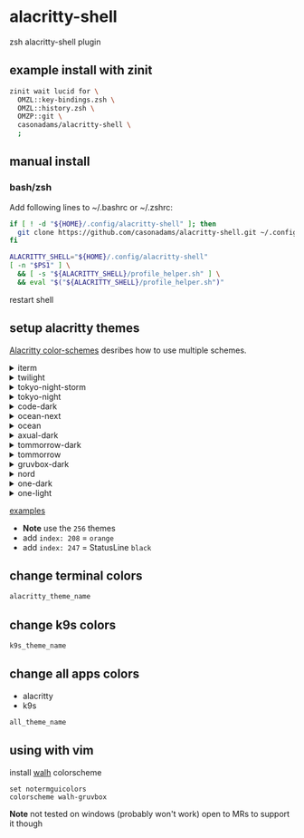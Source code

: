 # alacritty-shell

zsh alacritty-shell plugin

## example install with zinit

```zsh
zinit wait lucid for \
  OMZL::key-bindings.zsh \
  OMZL::history.zsh \
  OMZP::git \
  casonadams/alacritty-shell \
  ;
```

## manual install

### bash/zsh

Add following lines to ~/.bashrc or ~/.zshrc:

```sh
if [ ! -d "${HOME}/.config/alacritty-shell" ]; then
  git clone https://github.com/casonadams/alacritty-shell.git ~/.config/alacritty-shell
fi

ALACRITTY_SHELL="${HOME}/.config/alacritty-shell"
[ -n "$PS1" ] \
  && [ -s "${ALACRITTY_SHELL}/profile_helper.sh" ] \
  && eval "$("${ALACRITTY_SHELL}/profile_helper.sh")"
```

restart shell

## setup alacritty themes

[Alacritty color-schemes](https://github.com/alacritty/alacritty/wiki/Color-schemes)
desribes how to use multiple schemes.

<details>
<summary>iterm</summary>
<p>

```yml
schemes:
  iterm: &iterm
    primary:
      background: "0x101421"
      foreground: "0xfffbf6"
    bright:
      black: "0x2e2e2e"
      red: "0xeb4129"
      green: "0xabe047"
      yellow: "0xf6c744"
      blue: "0x47a0f3"
      magenta: "0x7b5cb0"
      cyan: "0x64dbed"
      white: "0xe5e9f0"
    normal:
      black: "0x565656"
      red: "0xec5357"
      green: "0xc0e17d"
      yellow: "0xf9da6a"
      blue: "0x49a4f8"
      magenta: "0xa47de9"
      cyan: "0x99faf2"
      white: "0xffffff"
    indexed_colors:
      - { index: 208, color: "0xF18437" }
      - { index: 247, color: "0x191f34" }
```

</p>
</details>

<details>
<summary>twilight</summary>
<p>

```yml
schemes:
  twilight: &twilight
    primary:
      background: "#141414"
      foreground: "#e0e0e0"
    bright:
      black: "#262626"
      blue: "#44474a"
      cyan: "#778385"
      green: "#afb97a"
      magenta: "#b4be7c"
      red: "#c06d44"
      yellow: "#c2a86c"
      white: "#ffffd4"
    normal:
      black: "#141414"
      blue: "#44474a"
      cyan: "#778385"
      green: "#afb97a"
      magenta: "#b4be7c"
      red: "#c06d44"
      yellow: "#c2a86c"
      white: "#e0e0e0"
    indexed_colors:
      - { index: 208, color: "0xcc9966" }
      - { index: 247, color: "0x212121" }
colors: *twilight
```

</p>
</details>

<details>
<summary>tokyo-night-storm</summary>
<p>

```yml
schemes:
  tokyo-night-storm: &tokyo-night-storm
    primary:
      background: "0x24283b"
      foreground: "0xa9b1d6"
    normal:
      black: "0x32344a"
      red: "0xf7768e"
      green: "0x9ece6a"
      yellow: "0xe0af68"
      blue: "0x7aa2f7"
      magenta: "0xad8ee6"
      cyan: "0x449dab"
      white: "0x9699a8"
    bright:
      black: "0x444b6a"
      red: "0xf7768e"
      green: "0x9ece6a"
      yellow: "0xe0af68"
      blue: "0x7aa2f7"
      magenta: "0xad8ee6"
      cyan: "0x449dab"
      white: "0xacb0d0"
    indexed_colors:
      - { index: 208, color: "0xFF9E64" }
      - { index: 247, color: "0x282d42" }
colors: *tokyo-night-storm
```

</p>
</details>

<details>
<summary>tokyo-night</summary>
<p>

```yml
schemes:
  tokyo-night: &tokyo-night
    primary:
      background: "0x1a1b26"
      foreground: "0xa9b1d6"
    normal:
      black: "0x32344a"
      red: "0xf7768e"
      green: "0x9ece6a"
      yellow: "0xe0af68"
      blue: "0x7aa2f7"
      magenta: "0xad8ee6"
      cyan: "0x449dab"
      white: "0x787c99"
    bright:
      black: "0x444b6a"
      red: "0xf7768e"
      green: "0x9ece6a"
      yellow: "0xe0af68"
      blue: "0x7aa2f7"
      magenta: "0xad8ee6"
      cyan: "0x449dab"
      white: "0xacb0d0"
    indexed_colors:
      - { index: 208, color: "0xFF9E64" }
      - { index: 247, color: "0x232433" }
colors: *tokyo-night
```

</p>
</details>

<details>
<summary>code-dark</summary>
<p>

```yml
schemes:
  code-dark: &code-dark
    primary:
      background: "#1e1e1e"
      foreground: "#c6c6c6"
    normal:
      black: "#383838"
      red: "#df1426"
      green: "#00c073"
      yellow: "#e4e700"
      blue: "#0072cf"
      magenta: "#cc2bc2"
      cyan: "#00aad1"
      white: "#e5e5e5"
    bright:
      black: "#666666"
      red: "#df1426"
      green: "#00c073"
      yellow: "#e4e700"
      blue: "#0072cf"
      magenta: "#cc2bc2"
      cyan: "#00aad1"
      white: "#e0e0e0"
    indexed_colors:
      - { index: 208, color: "0xDF6526" }
      - { index: 247, color: "0x2b2b2b" }
colors: *code-dark
```

</p>
</details>

<details>
<summary>ocean-next</summary>
<p>

```yml
schemes:
  ocean-next: &ocean-next
    primary:
      background: "0x1b2b34"
      foreground: "0xc0c5ce"
    cursor:
      text: "0x1b2b34"
      cursor: "0xc0c5ce"
    normal:
      black: "0x1b2b34"
      red: "0xec5f67"
      green: "0x99c794"
      yellow: "0xfac863"
      blue: "0x6699cc"
      magenta: "0xc594c5"
      cyan: "0x5fb3b3"
      white: "0xc0c5ce"
    bright:
      black: "0x65737e"
      red: "0xec5f67"
      green: "0x99c794"
      yellow: "0xfac863"
      blue: "0x6699cc"
      magenta: "0xc594c5"
      cyan: "0x5fb3b3"
      white: "0xd8dee9"
    indexed_colors:
      - { index: 208, color: "0xf99157" }
      - { index: 247, color: "0x343d46" }
colors: *ocean-next
```

</p>
</details>

<details>
<summary>ocean</summary>
<p>

```yml
schemes:
  ocean: &ocean
    primary:
      background: "0x2b303b"
      foreground: "0xc0c5ce"
    cursor:
      text: "0x2b303b"
      cursor: "0xc0c5ce"
    normal:
      black: "0x2b303b"
      red: "0xbf616a"
      green: "0xa3be8c"
      yellow: "0xebcb8b"
      blue: "0x8fa1b3"
      magenta: "0xb48ead"
      cyan: "0x96b5b4"
      white: "0xc0c5ce"
    bright:
      black: "0x65737e"
      red: "0xbf616a"
      green: "0xa3be8c"
      yellow: "0xebcb8b"
      blue: "0x8fa1b3"
      magenta: "0xb48ead"
      cyan: "0x96b5b4"
      white: "0xeff1f5"
    indexed_colors:
      - { index: 208, color: "0xd08770" }
      - { index: 247, color: "0x343d46" }
colors: *ocean
```

</p>
</details>

<details>
<summary>axual-dark</summary>
<p>

```yml
schemes:
  axual-dark: &axual-dark
    primary:
      background: "0x113851"
      foreground: "0xd8d7cd"
    cursor:
      text: "0x113851"
      cursor: "0xd8d7cd"
    normal:
      black: "0x113851"
      red: "0xD7595F"
      green: "0xb5bd68"
      yellow: "0xF2BF40"
      blue: "0x81a2be"
      magenta: "0xb294bb"
      cyan: "0x47B0AB"
      white: "0xd8d7cd"
    bright:
      black: "0xA99688"
      red: "0xD7595F"
      green: "0xb5bd68"
      yellow: "0xF2BF40"
      blue: "0x81a2be"
      magenta: "0xb294bb"
      cyan: "0x47B0AB"
      white: "0xfffdf1"
    indexed_colors:
      - { index: 208, color: "0xe58c4f" }
      - { index: 247, color: "0x13415e" }
colors: *axual-dark
```

</p>
</details>

<details>
<summary>tommorrow-dark</summary>
<p>

```yml
schemes:
  tomorrow-dark: &tomorrow-dark
    primary:
      background: "0x1d1f21"
      foreground: "0xc5c8c6"
    cursor:
      text: "0x1d1f21"
      cursor: "0xc5c8c6"
    normal:
      black: "0x1d1f21"
      red: "0xcc6666"
      green: "0xb5bd68"
      yellow: "0xf0c674"
      blue: "0x81a2be"
      magenta: "0xb294bb"
      cyan: "0x8abeb7"
      white: "0xc5c8c6"
    bright:
      black: "0x969896"
      red: "0xcc6666"
      green: "0xb5bd68"
      yellow: "0xf0c674"
      blue: "0x81a2be"
      magenta: "0xb294bb"
      cyan: "0x8abeb7"
      white: "0xffffff"
    indexed_colors:
      - { index: 208, color: "0xde935f" }
      - { index: 247, color: "0x282a2e" }
colors: *tomorrow-dark
```

</p>
</details>

<details>
<summary>tommorrow</summary>
<p>

```yml
schemes:
  tomorrow: &tomorrow
    primary:
      background: "0xffffff"
      foreground: "0x4d4d4c"
    cursor:
      text: "0xffffff"
      cursor: "0x4d4d4c"
    normal:
      black: "0xffffff"
      red: "0xc82829"
      green: "0x718c00"
      yellow: "0xeab700"
      blue: "0x4271ae"
      magenta: "0x8959a8"
      cyan: "0x3e999f"
      white: "0x4d4d4c"
    bright:
      black: "0x8e908c"
      red: "0xc82829"
      green: "0x718c00"
      yellow: "0xeab700"
      blue: "0x4271ae"
      magenta: "0x8959a8"
      cyan: "0x3e999f"
      white: "0x1d1f21"
    indexed_colors:
      - { index: 208, color: "0xf5871f" }
      - { index: 247, color: "0xf2f2f2" }
colors: *tomorrow
```

</p>
</details>

<details>
<summary>gruvbox-dark</summary>
<p>

```yml
schemes:
  gruvbox-dark: &gruvbox-dark
    primary:
      background: "0x282828"
      foreground: "0xd5c4a1"
    cursor:
      text: "0x282828"
      cursor: "0xd5c4a1"
    normal:
      black: "0x282828"
      red: "0xfb4934"
      green: "0xb8bb26"
      yellow: "0xfabd2f"
      blue: "0x83a598"
      magenta: "0xd3869b"
      cyan: "0x8ec07c"
      white: "0xd5c4a1"
    bright:
      black: "0x665c54"
      red: "0xfb4934"
      green: "0xb8bb26"
      yellow: "0xfabd2f"
      blue: "0x83a598"
      magenta: "0xd3869b"
      cyan: "0x8ec07c"
      white: "0xfbf1c7"
    indexed_colors:
      - { index: 208, color: "0xfe8019" }
      - { index: 247, color: "0x3c3836" }
colors: *gruvbox-dark
```

</p>
</details>

<details>
<summary>nord</summary>
<p>

```yml
schemes:
  nord: &nord
    primary:
      background: "0x2e3440"
      foreground: "0xe5e9f0"
    cursor:
      text: "0x2e3440"
      cursor: "0xe5e9f0"
    normal:
      black: "0x2e3440"
      red: "0xbf616a"
      green: "0xa3be8c"
      yellow: "0xebcb8b"
      blue: "0x81a1c1"
      magenta: "0xb48ead"
      cyan: "0x88c0d0"
      white: "0xe5e9f0"
    bright:
      black: "0x4c566a"
      red: "0xbf616a"
      green: "0xa3be8c"
      yellow: "0xebcb8b"
      blue: "0x81a1c1"
      magenta: "0xb48ead"
      cyan: "0x88c0d0"
      white: "0x8fbcbb"
    indexed_colors:
      - { index: 208, color: "0xd08770" }
      - { index: 247, color: "0x3b4252" }
colors: *nord
```

</p>
</details>

<details>
<summary>one-dark</summary>
<p>

```yml
schemes:
  one-dark: &one-dark
    primary:
      background: "0x282c34"
      foreground: "0xabb2bf"
    cursor:
      text: "0x282c34"
      cursor: "0xabb2bf"
    normal:
      black: "0x282c34"
      red: "0xe06c75"
      green: "0x98c379"
      yellow: "0xe5c07b"
      blue: "0x61afef"
      magenta: "0xc678dd"
      cyan: "0x56b6c2"
      white: "0xabb2bf"
    bright:
      black: "0x545862"
      red: "0xe06c75"
      green: "0x98c379"
      yellow: "0xe5c07b"
      blue: "0x61afef"
      magenta: "0xc678dd"
      cyan: "0x56b6c2"
      white: "0xc8ccd4"
    indexed_colors:
      - { index: 208, color: "0xd19a66" }
      - { index: 247, color: "0x353b45" }
colors: *one-dark
```

</p>
</details>

<details>
<summary>one-light</summary>
<p>

```yml
schemes:
  one-light: &one-light
    primary:
      background: "0xfafafa"
      foreground: "0x383a42"
    cursor:
      text: "0xfafafa"
      cursor: "0x383a42"
    normal:
      black: "0xfafafa"
      red: "0xca1243"
      green: "0x50a14f"
      yellow: "0xc18401"
      blue: "0x4078f2"
      magenta: "0xa626a4"
      cyan: "0x0184bc"
      white: "0x383a42"
    bright:
      black: "0xa0a1a7"
      red: "0xca1243"
      green: "0x50a14f"
      yellow: "0xc18401"
      blue: "0x4078f2"
      magenta: "0xa626a4"
      cyan: "0x0184bc"
      white: "0x090a0b"
    indexed_colors:
      - { index: 208, color: "0xd75f00" }
      - { index: 247, color: "0xf0f0f1" }
colors: *one-light
```

</p>
</details>

[examples](https://github.com/aarowill/base16-alacritty/tree/master/colors)

- **Note** use the `256` themes
- add `index: 208` = `orange`
- add `index: 247` = StatusLine `black`

## change terminal colors

```sh
alacritty_theme_name
```

## change k9s colors

```sh
k9s_theme_name
```

## change all apps colors

- alacritty
- k9s

```sh
all_theme_name
```

## using with vim

install [walh](https://github.com/casonadams/walh) colorscheme

```vimrc
set notermguicolors
colorscheme walh-gruvbox
```

**Note** not tested on windows (probably won't work) open to MRs to support it
though
